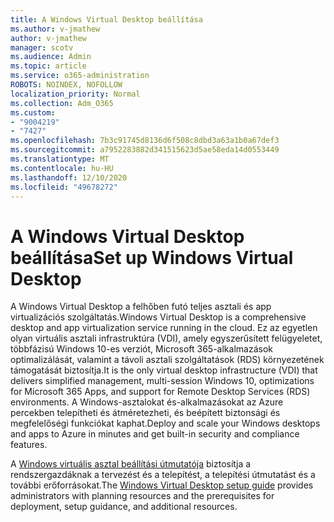 ```yaml
---
title: A Windows Virtual Desktop beállítása
ms.author: v-jmathew
author: v-jmathew
manager: scotv
ms.audience: Admin
ms.topic: article
ms.service: o365-administration
ROBOTS: NOINDEX, NOFOLLOW
localization_priority: Normal
ms.collection: Adm_O365
ms.custom:
- "9004219"
- "7427"
ms.openlocfilehash: 7b3c91745d8136d6f508c8dbd3a63a1b0a67def3
ms.sourcegitcommit: a7952283882d341515623d5ae58eda14d0553449
ms.translationtype: MT
ms.contentlocale: hu-HU
ms.lasthandoff: 12/10/2020
ms.locfileid: "49678272"
---
```

# <a name="set-up-windows-virtual-desktop"></a><span data-ttu-id="f05e2-102">A Windows Virtual Desktop beállítása</span><span class="sxs-lookup"><span data-stu-id="f05e2-102">Set up Windows Virtual Desktop</span></span>

<span data-ttu-id="f05e2-103">A Windows Virtual Desktop a felhőben futó teljes asztali és app virtualizációs szolgáltatás.</span><span class="sxs-lookup"><span data-stu-id="f05e2-103">Windows Virtual Desktop is a comprehensive desktop and app virtualization service running in the cloud.</span></span> <span data-ttu-id="f05e2-104">Ez az egyetlen olyan virtuális asztali infrastruktúra (VDI), amely egyszerűsített felügyeletet, többfázisú Windows 10-es verziót, Microsoft 365-alkalmazások optimalizálását, valamint a távoli asztali szolgáltatások (RDS) környezetének támogatását biztosítja.</span><span class="sxs-lookup"><span data-stu-id="f05e2-104">It is the only virtual desktop infrastructure (VDI) that delivers simplified management, multi-session Windows 10, optimizations for Microsoft 365 Apps, and support for Remote Desktop Services (RDS) environments.</span></span> <span data-ttu-id="f05e2-105">A Windows-asztalokat és-alkalmazásokat az Azure percekben telepítheti és átméretezheti, és beépített biztonsági és megfelelőségi funkciókat kaphat.</span><span class="sxs-lookup"><span data-stu-id="f05e2-105">Deploy and scale your Windows desktops and apps to Azure in minutes and get built-in security and compliance features.</span></span>

<span data-ttu-id="f05e2-106">A [Windows virtuális asztal beállítási útmutatója](https://go.microsoft.com/fwlink/?linkid=2146236) biztosítja a rendszergazdáknak a tervezést és a telepítést, a telepítési útmutatást és a további erőforrásokat.</span><span class="sxs-lookup"><span data-stu-id="f05e2-106">The [Windows Virtual Desktop setup guide](https://go.microsoft.com/fwlink/?linkid=2146236) provides administrators with planning resources and the prerequisites for deployment, setup guidance, and additional resources.</span></span>
